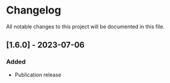 # Changelog

All notable changes to this project will be documented in this file.

## [1.6.0] - 2023-07-06

### Added

- Publication release

